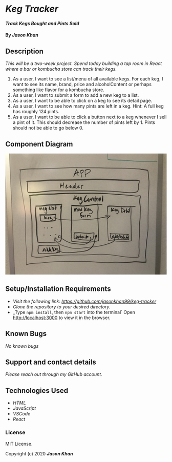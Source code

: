 # _Keg Tracker_

#### _Track Kegs Bought and Pints Sold_

#### By _**Jason Khan**_

## Description

_This will be a two-week project. Spend today building a tap room in React where a bar or kombucha store can track their kegs._

1.  As a user, I want to see a list/menu of all available kegs. For each keg, I want to see its name, brand, price and alcoholContent or perhaps something like flavor for a kombucha store.
2.  As a user, I want to submit a form to add a new keg to a list.
3.  As a user, I want to be able to click on a keg to see its detail page.
4.  As a user, I want to see how many pints are left in a keg. Hint: A full keg has roughly 124 pints.
5.  As a user, I want to be able to click a button next to a keg whenever I sell a pint of it. This should decrease the number of pints left by 1. Pints should not be able to go below 0.

## Component Diagram

![Component Tree](src/img/keg_component.JPG)

## Setup/Installation Requirements

* _Visit the following link: https://github.com/jasonkhan99/keg-tracker_
* _Clone the repository to your desired directory._
* _Type `npm install`, then `npm start` into the terminal` Open [http://localhost:3000](http://localhost:3000) to view it in the browser.

## Known Bugs

_No known bugs_

## Support and contact details

_Please reach out through my GitHub account._

## Technologies Used

* _HTML_
* _JavaScript_
* _VSCode_
* _React_

### License

MIT License.

Copyright (c) 2020 **_Jason Khan_**
